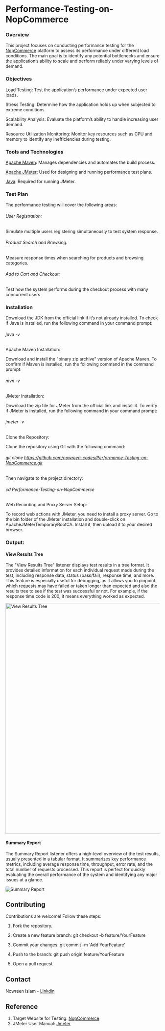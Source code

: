 # Performance-Testing-on-NopCommerce
### Overview
This project focuses on conducting performance testing for the [NopCommerce](https://test460.nop-station.com/en/) platform to assess its performance under different load conditions. The main goal is to identify any potential bottlenecks and ensure the application’s ability to scale and perform reliably under varying levels of demand.

### Objectives

Load Testing: Test the application’s performance under expected user loads.



Stress Testing: Determine how the application holds up when subjected to extreme conditions.



Scalability Analysis: Evaluate the platform’s ability to handle increasing user demand.



Resource Utilization Monitoring: Monitor key resources such as CPU and memory to identify any inefficiencies during testing.



### Tools and Technologies

[Apache Maven](https://maven.apache.org/download.cgi): Manages dependencies and automates the build process.



[Apache JMeter](https://jmeter.apache.org/download_jmeter.cgi): Used for designing and running performance test plans.



[Java](https://www.oracle.com/bd/java/technologies/downloads/): Required for running JMeter.



### Test Plan
The performance testing will cover the following areas:



###### User Registration: 
Simulate multiple users registering simultaneously to test system response.
###### Product Search and Browsing:
Measure response times when searching for products and browsing categories.
###### Add to Cart and Checkout: 
Test how the system performs during the checkout process with many concurrent users.

### Installation


Download the JDK from the official link if it’s not already installed.
To check if Java is installed, run the following command in your command prompt:
###### java -v
Apache Maven Installation:

Download and install the "binary zip archive" version of Apache Maven.
To confirm if Maven is installed, run the following command in the command prompt:
###### mvn -v
JMeter Installation:

Download the zip file for JMeter from the official link and install it.
To verify if JMeter is installed, run the following command in your command prompt:
###### jmeter -v
Clone the Repository:

Clone the repository using Git with the following command:



###### git clone https://github.com/nowreen-codes/Performance-Testing-on-NopCommerce.git



Then navigate to the project directory:



###### cd Performance-Testing-on-NopCommerce



Web Recording and Proxy Server Setup:

To record web actions with JMeter, you need to install a proxy server. Go to the bin folder of the JMeter installation and double-click on ApacheJMeterTemporaryRootCA. Install it, then upload it to your desired browser.



### Output:


#### View Results Tree



The "View Results Tree" listener displays test results in a tree format. It provides detailed information for each individual request made during the test, including response data, status (pass/fail), response time, and more. This feature is especially useful for debugging, as it allows you to pinpoint which requests may have failed or taken longer than expected and also the results tree to see if the test was successful or not. For example, if the response time code is 200, it means everything worked as expected. 

<img width="753" alt="View Results Tree" src="https://github.com/user-attachments/assets/9d63acd4-7f9d-4fe8-a45d-4e147f0210a0" />









#### Summary Report



The Summary Report listener offers a high-level overview of the test results, usually presented in a tabular format. It summarizes key performance metrics, including average response time, throughput, error rate, and the total number of requests processed. This report is perfect for quickly evaluating the overall performance of the system and identifying any major issues at a glance.









![Summary Report](https://github.com/user-attachments/assets/77e1a0e7-a972-4cd6-b788-ddc884c5b1b2)


## Contributing
Contributions are welcome! Follow these steps:


1. Fork the repository.


2. Create a new feature branch: git checkout -b feature/YourFeature

3. Commit your changes: git commit -m 'Add YourFeature'

4. Push to the branch: git push origin feature/YourFeature

5. Open a pull request.

## Contact
Nowreen Islam - [Linkdin](https://www.linkedin.com/in/nowreen-islam/) 


## Reference


1. Target Website for Testing: [NopCommerce](https://test460.nop-station.com/en/)
2. JMeter User Manual: [Jmeter](https://jmeter.apache.org/usermanual/index.html)
